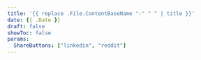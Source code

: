 ```yaml
---
title: '{{ replace .File.ContentBaseName "-" " " | title }}'
date: {{ .Date }}
draft: false
showToc: false
params:
  ShareButtons: ["linkedin", "reddit"]
---
```

